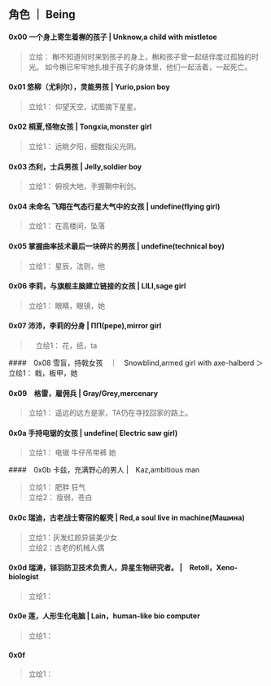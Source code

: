 ## 角色 ｜ Being

#### 0x00 一个身上寄生着槲的孩子 | Unknow,a child with mistletoe
> 立绘：
槲不知道何时来到孩子的身上，槲和孩子曾一起结伴度过孤独的时光。
如今槲已牢牢地扎根于孩子的身体里，他们一起活着，一起死亡。

#### 0x01 悠柳（尤利尔），灵能男孩 | Yurio,psion boy
> 立绘1：
仰望天空，试图摘下星星。

#### 0x02 桐夏,怪物女孩 | Tongxia,monster girl
> 立绘1：
远眺夕阳，细数指尖光阴。

#### 0x03 杰利，士兵男孩 | Jelly,soldier boy
> 立绘1：
俯视大地，手握鞘中利剑。

#### 0x04 未命名 飞翔在气态行星大气中的女孩 | undefine(flying girl)
> 立绘1：
在高楼间，坠落

#### 0x05 掌握曲率技术最后一块碎片的男孩 | undefine(technical boy)
> 立绘1：
星辰，法则，他

#### 0x06 李莉，与旗舰主脑建立链接的女孩 | LILI,sage girl
> 立绘1：
眼睛，眼镜，她

#### 0x07 沛沛，李莉的分身 | ПП(pepe),mirror girl
>　立绘1：
花，纸，ta 

####　0x08 雪盲，持戟女孩　｜　Snowblind,armed girl with axe-halberd
＞　立绘1：
戟，板甲，她

#### 0x09　格雷，雇佣兵 | Gray/Grey,mercenary
> 立绘1：
遥远的远方是家，TA仍在寻找回家的路上。

#### 0x0a 手持电锯的女孩 | undefine( Electric saw girl)
> 立绘1：
电锯 牛仔吊带裤 她

####　0x0b 卡兹，充满野心的男人 |　Kaz,ambitious man
> 立绘1：
肥胖 狂气<br/>
> 立绘2： 
瘦弱，苍白


#### 0x0c 瑞迪，古老战士寄宿的躯壳 | Red,a soul live in machine(Машина)
> 立绘1：灰发红颜异装美少女<br/>
> 立绘2：古老的机械人偶

#### 0x0d 瑞涛，铩羽防卫技术负责人，异星生物研究者。 |　Retoll，Xeno-biologist
> 立绘1：

#### 0x0e 莲，人形生化电脑 | Lain，human-like bio computer
> 立绘1：

#### 0x0f 
> 立绘1：

